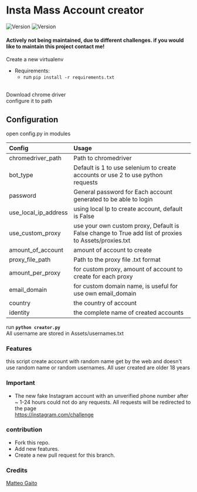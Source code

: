 # Insta Mass Account creator
![Version](https://img.shields.io/badge/version-1.1.0-brightgreen.svg?style=flat-square)
![Version](https://img.shields.io/badge/release-beta-green.svg?style=flat-square)

#### Actively not being maintained, due to different challenges. if you would like to maintain this project contact me!

Create a new virtualenv

- Requirements:<br>
  - run `pip install -r requirements.txt`
<br>
Download chrome driver<br>
configure it to path<br>



## Configuration
open config.py in modules

| Config               | Usage                                                                                                |
| :------------------- | :--------------------------------------------------------------------------------------------------- |
| chromedriver_path    | Path to chromedriver                                                                                 |
| bot_type             | Default is 1 to use selenium to create accounts or use 2 to use python requests                      |
| password             | General password for Each account generated to be able to login                                      |
| use_local_ip_address | using local Ip to create account, default is False                                                   |
| use_custom_proxy     | use your own custom proxy, Default is False change to True add list of proxies to Assets/proxies.txt |
| amount_of_account    | amount of account to create                                                                          |
| proxy_file_path      | Path to the proxy file .txt format                                                                   |
| amount_per_proxy     | for custom proxy, amount of account to create for each proxy                                         |
| email_domain         | for custom domain name, is useful for use own email_domain                                           |
| country              | the country of account                                                                               |
| identity             | the complete name of created accounts                                                                |

run <strong>`python creator.py`</strong>
<br>
All username are stored in Assets/usernames.txt

### Features
this script create account with random name get by the web and doesn't use random name or random usernames. All user created are older 18 years

### Important
-  The new fake Instagram account with an unverified phone number after ~ 1-24 hours could not do any requests. All requests will be redirected to the page           
<a href="https://instagram.com/challenge">https://instagram.com/challenge</a>

### contribution
- Fork this repo.
- Add new features.
- Create a new pull request for this branch.


### Credits
[Matteo Gaito](https://github.com/matteogaito)
